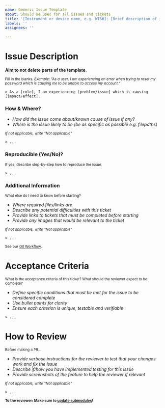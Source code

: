 ```yaml
---
name: Generic Issue Template
about: Should be used for all issues and tickets
title: '[Instrument or device name, e.g. WISH]: [Brief description of issue]'
labels: ''
assignees: ''

---
```


# Issue Description

**Aim to not delete parts of the template.**

<sub>Fill in the blanks. _Example: "As a user, I am experiencing an error when trying to reset my password which is causing me to be unable to access my account."_</sub>

[comment]: <> (FILL IN BELOW)
~~~
> As a [role], I am experiencing [problem/issue] which is causing [impact/effect].
~~~

### How & Where?
- _How did the issue come about/known cause of issue if any?_
- _Where is the issue likely to be (be as specific as possible e.g. filepaths)_

<sub>_If not applicable, write "Not applicable"_</sub>

[comment]: <> (FILL IN BELOW)
~~~
> ...
~~~

### Reproducible (Yes/No)?

<sub>If yes, describe step-by-step how to reproduce the issue.</sub>

[comment]: <> (FILL IN BELOW)
~~~
> ...
~~~

### Additional Information

<sub>What else do I need to know before starting?</sub>

- _Where required files/links are_
- _Describe any potential difficulties with this ticket_
- _Provide links to tickets that must be completed before starting_
- _Provide any images that would be relevant to the ticket_

<sub>_If not applicable, write "Not applicable"_</sub>

[comment]: <> (FILL IN BELOW)
~~~
> ...
~~~

<sub>See our [Git Workflow](https://github.com/ISISComputingGroup/ibex_developers_manual/wiki/Git-workflow#development-work).</sub>

# Acceptance Criteria
<sub>What is the acceptance criteria of this ticket? What should the reviewer expect to be complete?</sub>
- _Define specific conditions that must be met for the issue to be considered complete_
- _Use bullet points for clarity_
- _Ensure each criterion is unique, testable and verifiable_

[comment]: <> (FILL IN BELOW)
~~~
> ...
~~~

# How to Review
<sub>Before making a PR... </sub>
- _Provide verbose instructions for the reviewer to test that your changes work and fix the issue_
- _Describe if/how you have implemented testing for this issue_
- _Provide screenshots of the feature to help the reviewer if relevant_

<sub>_If not applicable, write "Not applicable"_</sub>

[comment]: <> (FILL IN BELOW)
~~~
> ...
~~~

<sub>**To the reviewer: Make sure to [update submodules](https://github.com/ISISComputingGroup/ibex_developers_manual/wiki/Git-workflow#reviewing-work-for-the-submodules-of-epics)!** </sub>